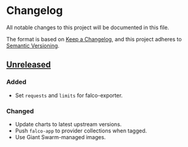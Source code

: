 # Changelog

All notable changes to this project will be documented in this file.

The format is based on [Keep a Changelog](https://keepachangelog.com/en/1.0.0/),
and this project adheres to [Semantic Versioning](https://semver.org/spec/v2.0.0.html).

## [Unreleased]

### Added

- Set `requests` and `limits` for falco-exporter.

### Changed

- Update charts to latest upstream versions.
- Push `falco-app` to provider collections when tagged.
- Use Giant Swarm-managed images.

[Unreleased]: https://github.com/giantswarm/REPOSITORY_NAME/tree/master
